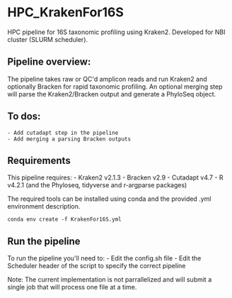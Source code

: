 # HPC_KrakenFor16S
 HPC pipeline for 16S taxonomic profiling using Kraken2. Developed for NBI cluster (SLURM scheduler).

 ## Pipeline overview:
 The pipeline takes raw or QC'd amplicon reads and run Kraken2 and optionally Bracken for rapid taxonomic profiling. An optional merging step will parse the Kraken2/Bracken output and generate a PhyloSeq object.

 ## To dos:
 	- Add cutadapt step in the pipeline
 	- Add merging a parsing Bracken outputs 

 ## Requirements
 This pipeline requires:
 	- Kraken2 v2.1.3
 	- Bracken v2.9
 	- Cutadapt v4.7
 	- R v4.2.1 (and the Phyloseq, tidyverse and r-argparse packages)

The required tools can be installed using conda and the provided .yml environment description.

```
conda env create -f KrakenFor16S.yml
```

## Run the pipeline
To run the pipeline you'll need to:
	- Edit the config.sh file 
	- Edit the Scheduler header of the script to specify the correct pipeline

Note: The current implementation is not parrallelized and will submit a single job that will process one file at a time.
